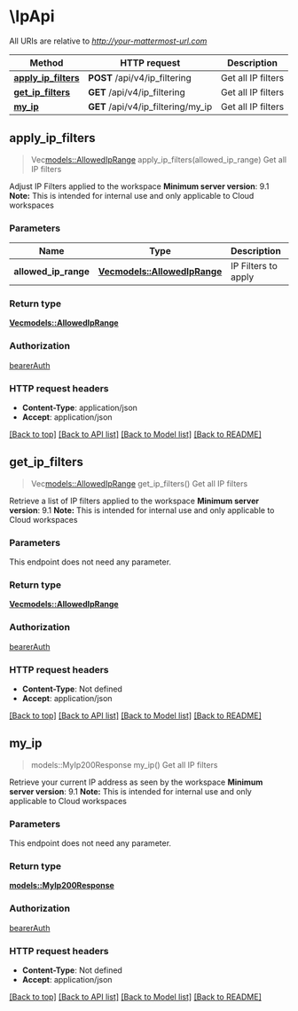 # \IpApi

All URIs are relative to *http://your-mattermost-url.com*

Method | HTTP request | Description
------------- | ------------- | -------------
[**apply_ip_filters**](IpApi.md#apply_ip_filters) | **POST** /api/v4/ip_filtering | Get all IP filters
[**get_ip_filters**](IpApi.md#get_ip_filters) | **GET** /api/v4/ip_filtering | Get all IP filters
[**my_ip**](IpApi.md#my_ip) | **GET** /api/v4/ip_filtering/my_ip | Get all IP filters



## apply_ip_filters

> Vec<models::AllowedIpRange> apply_ip_filters(allowed_ip_range)
Get all IP filters

Adjust IP Filters applied to the workspace __Minimum server version__: 9.1 __Note:__ This is intended for internal use and only applicable to Cloud workspaces 

### Parameters


Name | Type | Description  | Required | Notes
------------- | ------------- | ------------- | ------------- | -------------
**allowed_ip_range** | [**Vec<models::AllowedIpRange>**](AllowedIPRange.md) | IP Filters to apply | [required] |

### Return type

[**Vec<models::AllowedIpRange>**](AllowedIPRange.md)

### Authorization

[bearerAuth](../README.md#bearerAuth)

### HTTP request headers

- **Content-Type**: application/json
- **Accept**: application/json

[[Back to top]](#) [[Back to API list]](../README.md#documentation-for-api-endpoints) [[Back to Model list]](../README.md#documentation-for-models) [[Back to README]](../README.md)


## get_ip_filters

> Vec<models::AllowedIpRange> get_ip_filters()
Get all IP filters

Retrieve a list of IP filters applied to the workspace __Minimum server version__: 9.1 __Note:__ This is intended for internal use and only applicable to Cloud workspaces 

### Parameters

This endpoint does not need any parameter.

### Return type

[**Vec<models::AllowedIpRange>**](AllowedIPRange.md)

### Authorization

[bearerAuth](../README.md#bearerAuth)

### HTTP request headers

- **Content-Type**: Not defined
- **Accept**: application/json

[[Back to top]](#) [[Back to API list]](../README.md#documentation-for-api-endpoints) [[Back to Model list]](../README.md#documentation-for-models) [[Back to README]](../README.md)


## my_ip

> models::MyIp200Response my_ip()
Get all IP filters

Retrieve your current IP address as seen by the workspace __Minimum server version__: 9.1 __Note:__ This is intended for internal use and only applicable to Cloud workspaces 

### Parameters

This endpoint does not need any parameter.

### Return type

[**models::MyIp200Response**](MyIP_200_response.md)

### Authorization

[bearerAuth](../README.md#bearerAuth)

### HTTP request headers

- **Content-Type**: Not defined
- **Accept**: application/json

[[Back to top]](#) [[Back to API list]](../README.md#documentation-for-api-endpoints) [[Back to Model list]](../README.md#documentation-for-models) [[Back to README]](../README.md)

